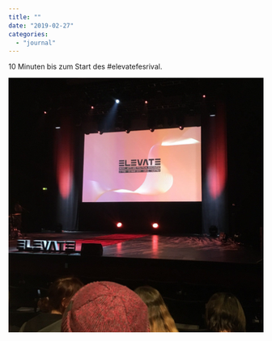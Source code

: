 ```yaml
---
title: ""
date: "2019-02-27"
categories: 
  - "journal"
---
```


10 Minuten bis zum Start des #elevatefesrival.

![](images/ed8aeb1ee0.jpg)
